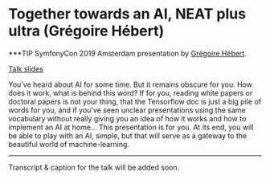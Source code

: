 # Together towards an AI, NEAT plus ultra (Grégoire Hébert)

***TIP
SymfonyCon 2019 Amsterdam presentation by [Grégoire Hébert](https://connect.symfony.com/api/alternates/1f727629-3384-49f7-bac6-125ab4d817b0).

[Talk slides](https://speakerdeck.com/gregoirehebert/together-toward-an-ai-plus-ultra)

You've heard about AI for some time. But it remains obscure for you. How does it work, what is behind this word? If for you, reading white papers or doctoral papers is not your thing, that the Tensorflow doc is just a big pile of words for you, and if you've seen unclear presentations using the same vocabulary without really giving you an idea of how it works and how to implement an AI at home...
This presentation is for you. At its end, you will be able to play with an AI, simple, but that will serve as a gateway to the beautiful world of machine-learning.
***

Transcript & caption for the talk will be added soon.
